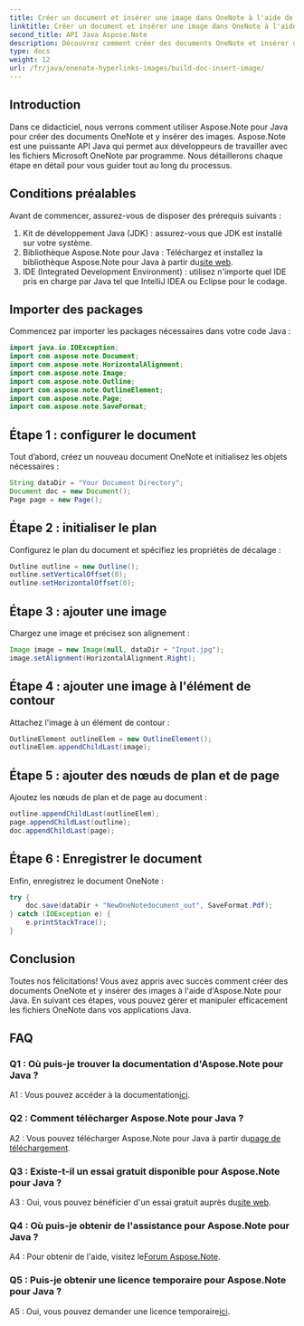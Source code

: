 ```yaml
---
title: Créer un document et insérer une image dans OneNote à l'aide de Java
linktitle: Créer un document et insérer une image dans OneNote à l'aide de Java
second_title: API Java Aspose.Note
description: Découvrez comment créer des documents OneNote et insérer des images à l'aide d'Aspose.Note pour Java. Tutoriel étape par étape pour une intégration transparente.
type: docs
weight: 12
url: /fr/java/onenote-hyperlinks-images/build-doc-insert-image/
---
```

## Introduction

Dans ce didacticiel, nous verrons comment utiliser Aspose.Note pour Java pour créer des documents OneNote et y insérer des images. Aspose.Note est une puissante API Java qui permet aux développeurs de travailler avec les fichiers Microsoft OneNote par programme. Nous détaillerons chaque étape en détail pour vous guider tout au long du processus.

## Conditions préalables

Avant de commencer, assurez-vous de disposer des prérequis suivants :

1. Kit de développement Java (JDK) : assurez-vous que JDK est installé sur votre système.
2.  Bibliothèque Aspose.Note pour Java : Téléchargez et installez la bibliothèque Aspose.Note pour Java à partir du[site web](https://releases.aspose.com/note/java/).
3. IDE (Integrated Development Environment) : utilisez n'importe quel IDE pris en charge par Java tel que IntelliJ IDEA ou Eclipse pour le codage.

## Importer des packages

Commencez par importer les packages nécessaires dans votre code Java :

```java
import java.io.IOException;
import com.aspose.note.Document;
import com.aspose.note.HorizontalAlignment;
import com.aspose.note.Image;
import com.aspose.note.Outline;
import com.aspose.note.OutlineElement;
import com.aspose.note.Page;
import com.aspose.note.SaveFormat;
```

## Étape 1 : configurer le document

Tout d’abord, créez un nouveau document OneNote et initialisez les objets nécessaires :

```java
String dataDir = "Your Document Directory";
Document doc = new Document();
Page page = new Page();
```

## Étape 2 : initialiser le plan

Configurez le plan du document et spécifiez les propriétés de décalage :

```java
Outline outline = new Outline();
outline.setVerticalOffset(0);
outline.setHorizontalOffset(0);
```

## Étape 3 : ajouter une image

Chargez une image et précisez son alignement :

```java
Image image = new Image(null, dataDir + "Input.jpg");
image.setAlignment(HorizontalAlignment.Right);
```

## Étape 4 : ajouter une image à l'élément de contour

Attachez l'image à un élément de contour :

```java
OutlineElement outlineElem = new OutlineElement();
outlineElem.appendChildLast(image);
```

## Étape 5 : ajouter des nœuds de plan et de page

Ajoutez les nœuds de plan et de page au document :

```java
outline.appendChildLast(outlineElem);
page.appendChildLast(outline);
doc.appendChildLast(page);
```

## Étape 6 : Enregistrer le document

Enfin, enregistrez le document OneNote :

```java
try {
    doc.save(dataDir + "NewOneNotedocument_out", SaveFormat.Pdf);
} catch (IOException e) {
    e.printStackTrace();
}
```

## Conclusion

Toutes nos félicitations! Vous avez appris avec succès comment créer des documents OneNote et y insérer des images à l'aide d'Aspose.Note pour Java. En suivant ces étapes, vous pouvez gérer et manipuler efficacement les fichiers OneNote dans vos applications Java.

## FAQ

### Q1 : Où puis-je trouver la documentation d'Aspose.Note pour Java ?

 A1 : Vous pouvez accéder à la documentation[ici](https://reference.aspose.com/note/java/).

### Q2 : Comment télécharger Aspose.Note pour Java ?

 A2 : Vous pouvez télécharger Aspose.Note pour Java à partir du[page de téléchargement](https://releases.aspose.com/note/java/).

### Q3 : Existe-t-il un essai gratuit disponible pour Aspose.Note pour Java ?

 A3 : Oui, vous pouvez bénéficier d'un essai gratuit auprès du[site web](https://releases.aspose.com/).

### Q4 : Où puis-je obtenir de l'assistance pour Aspose.Note pour Java ?

 A4 : Pour obtenir de l'aide, visitez le[Forum Aspose.Note](https://forum.aspose.com/c/note/28).

### Q5 : Puis-je obtenir une licence temporaire pour Aspose.Note pour Java ?

 A5 : Oui, vous pouvez demander une licence temporaire[ici](https://purchase.aspose.com/temporary-license/).

